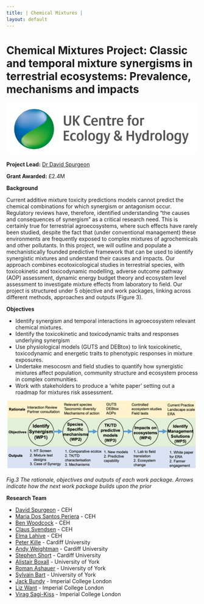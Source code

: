 ```yaml
---
title: | Chemical Mixtures |
layout: default
---
```


# Chemical Mixtures Project: Classic and temporal mixture synergisms in terrestrial ecosystems: Prevalence, mechanisms and impacts

![](/assets/img//ceh-logo.png)

**Project Lead:** [Dr David Spurgeon](https://www.ceh.ac.uk/staff/david-spurgeon)

**Grant Awarded:** £2.4M

**Background** 

Current additive mixture toxicity predictions models cannot predict the chemical combinations for which synergism or antagonism occur. Regulatory reviews have, therefore, identified understanding “the causes and consequences of synergism” as a critical research need. This is certainly true for terrestrial agroecosystems, where such effects have rarely been studied, despite the fact that (under conventional management) these environments are frequently exposed to complex mixtures of agrochemicals and other pollutants. In this project, we will outline and populate a mechanistically founded predictive framework that can be used to identify synergistic mixtures and understand their causes and impacts. Our approach combines ecotoxicological studies in terrestrial species, with toxicokinetic and toxicodynamic modelling, adverse outcome pathway (AOP) assessment, dynamic energy budget theory and ecosystem level assessment to investigate mixture effects from laboratory to field. Our project is structured under 5 objective and work packages, linking across different methods, approaches and outputs (Figure 3). 

**Objectives**

+ Identify synergism and temporal interactions in agroecosystem relevant chemical mixtures.
+ Identify the toxicokinetic and toxicodynamic traits and responses underlying synergism
+ Use physiological models (GUTS and DEBtox) to link toxicokinetic, toxicodynamic and energetic traits to phenotypic responses in mixture exposures.
+ Undertake mesocosm and field studies to quantify how synergistic mixtures affect population, community structure and ecosystem process in complex communities. 
+ Work with stakeholders to produce a ‘white paper’ setting out a roadmap for mixtures risk assessment.

![](/assets/img/ChemMixFig1.png)

*Fig.3 The rationale, objectives and outputs of each work package. Arrows indicate how the next work package builds upon the prior*

**Research Team**

+ [David Spurgeon](https://www.ceh.ac.uk/staff/david-spurgeon) - CEH
+ [Maria Dos Santos Periera](https://www.ceh.ac.uk/staff/m-gl%C3%B3ria-dos-santos-pereira) - CEH
+ [Ben Woodcock](https://www.ceh.ac.uk/staff/ben-woodcock) - CEH
+ [Claus Svendsen](https://www.ceh.ac.uk/staff/claus-svendsen) - CEH
+ [Elma Lahive](https://www.ceh.ac.uk/staff/elma-lahive) - CEH
+ [Peter Kille](https://sites.cardiff.ac.uk/kille-morgan/the-team/profpkille) - Cardiff University
+ [Andy Weightman](https://www.cardiff.ac.uk/people/view/81310-weightman-andy) - Cardiff University
+ [Stephen Short](https://sites.cardiff.ac.uk/kille-morgan/the-team/dr-stephen-short) - Cardiff University
+ [Alistair Boxall](https://www.york.ac.uk/environment/our-staff/alistair-boxall) - University of York
+ [Roman Ashauer](https://pure.york.ac.uk/portal/en/researchers/roman-ashauer(35483266-89d9-48bd-88ff-30c1d8b933ed).html) - University of York
+ [Sylvain Bart](https://www.researchgate.net/profile/Sylvain_Bart) - University of York
+ [Jack Bundy](https://www.imperial.ac.uk/people/j.bundy) - Imperial College London
+ [Liz Want](https://www.imperial.ac.uk/people/e.want) - Imperial College London
+ [Virag Sagi-Kiss](https://www.researchgate.net/profile/Virag_Sagi-Kiss) - Imperial College London
